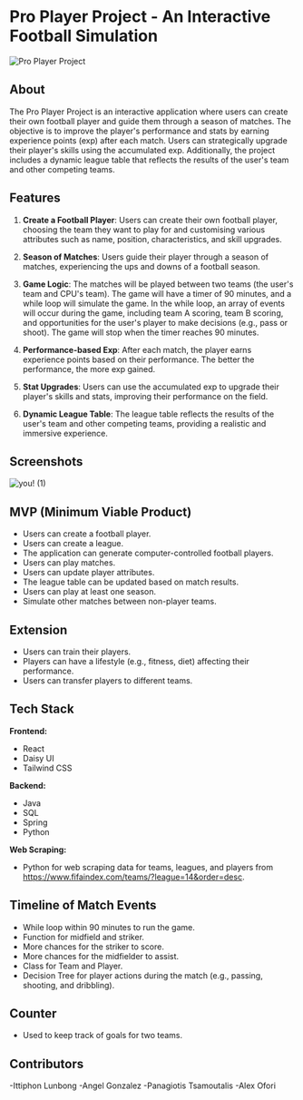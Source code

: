 # Pro Player Project - An Interactive Football Simulation

![Pro Player Project](https://example.com/pro_player_logo.png)

## About

The Pro Player Project is an interactive application where users can create their own football player and guide them through a season of matches. The objective is to improve the player's performance and stats by earning experience points (exp) after each match. Users can strategically upgrade their player's skills using the accumulated exp. Additionally, the project includes a dynamic league table that reflects the results of the user's team and other competing teams.

## Features

1. **Create a Football Player**: Users can create their own football player, choosing the team they want to play for and customising various attributes such as name, position, characteristics, and skill upgrades.

2. **Season of Matches**: Users guide their player through a season of matches, experiencing the ups and downs of a football season.

3. **Game Logic**: The matches will be played between two teams (the user's team and CPU's team). The game will have a timer of 90 minutes, and a while loop will simulate the game. In the while loop, an array of events will occur during the game, including team A scoring, team B scoring, and opportunities for the user's player to make decisions (e.g., pass or shoot). The game will stop when the timer reaches 90 minutes.

4. **Performance-based Exp**: After each match, the player earns experience points based on their performance. The better the performance, the more exp gained.

5. **Stat Upgrades**: Users can use the accumulated exp to upgrade their player's skills and stats, improving their performance on the field.

6. **Dynamic League Table**: The league table reflects the results of the user's team and other competing teams, providing a realistic and immersive experience.

## Screenshots
![you! (1)](https://github.com/andrewlunbong/Pro_Player_Project/assets/128614599/f1a81126-9240-44c4-96d0-cbbc73099b80)



## MVP (Minimum Viable Product)

- Users can create a football player.
- Users can create a league.
- The application can generate computer-controlled football players.
- Users can play matches.
- Users can update player attributes.
- The league table can be updated based on match results.
- Users can play at least one season.
- Simulate other matches between non-player teams.

## Extension

- Users can train their players.
- Players can have a lifestyle (e.g., fitness, diet) affecting their performance.
- Users can transfer players to different teams.

## Tech Stack

**Frontend:**
- React
- Daisy UI
- Tailwind CSS

**Backend:**
- Java
- SQL
- Spring
- Python

**Web Scraping:**
- Python for web scraping data for teams, leagues, and players from https://www.fifaindex.com/teams/?league=14&order=desc.


## Timeline of Match Events

- While loop within 90 minutes to run the game.
- Function for midfield and striker.
- More chances for the striker to score.
- More chances for the midfielder to assist.
- Class for Team and Player.
- Decision Tree for player actions during the match (e.g., passing, shooting, and dribbling).

## Counter

- Used to keep track of goals for two teams.

## Contributors
-Ittiphon Lunbong
-Angel Gonzalez
-Panagiotis Tsamoutalis
-Alex Ofori


